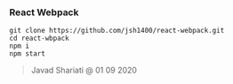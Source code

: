 ### React Webpack

```
git clone https://github.com/jsh1400/react-webpack.git
cd react-wbpack
npm i
npm start
```
> Javad Shariati @ 01 09 2020
